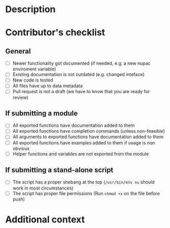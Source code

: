 # Description
[//]: # (*description of your pull request here*)

# Contributor's checklist
[//]: # (*Please mark as done everything appliable to the current state of your PR*)

## General
- [ ] Newer functionality got documented (if needed, e.g. a new nupac enviroment variable)
- [ ] Existing documentation is not outdated (e.g. changed inteface)
- [ ] New code is tested
- [ ] All files have up to data metadata
- [ ] Pull request is not a draft (we have to know that you are ready for review)
## If submitting a module
- [ ] All exported functions have documentation added to them
- [ ] All exported functions have completion commands (unless non-feasible)
- [ ] All arguments to exported functions have documentation added to them
- [ ] All exported functions have examples added to them if usage is non obvious
- [ ] Helper functions and variables are not exported from the module
## If submitting a stand-alone script
- [ ] The script has a proper shebang at the top (`/usr/bin/env nu` should work in most circumstances)
- [ ] The script has proper file permissions (Run `chmod +x` on the file before push)

# Additional context
[//]: # (*do you have some questions, need some help or anything else?**)

